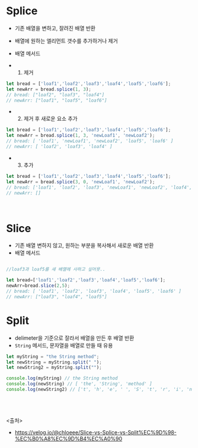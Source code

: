 # Splice
- 기존 배열을 변하고, 잘려진 배열 반환
- 배열에 원하는 엘리먼트 갯수를 추가하거나 제거
- 배열 메서드

- 1. 제거

```js
let bread = ['loaf1','loaf2','loaf3','loaf4','loaf5','loaf6'];
let newArr = bread.splice(1, 3);
// bread: ["loaf2", "loaf3", "loaf4"]
// newArr: ["loaf1", "loaf5", "loaf6"]
```

- 2. 제거 후 새로운 요소 추가

```js
let bread = ['loaf1','loaf2','loaf3','loaf4','loaf5','loaf6'];
let newArr = bread.splice(1, 3, 'newLoaf1', 'newLoaf2');
// bread: [ 'loaf1', 'newLoaf1', 'newLoaf2', 'loaf5', 'loaf6' ]
// newArr: [ 'loaf2', 'loaf3', 'loaf4' ]
```

- 3. 추가

```js
let bread = ['loaf1','loaf2','loaf3','loaf4','loaf5','loaf6'];
let newArr = bread.splice(3, 0, 'newLoaf1', 'newLoaf2');
// bread: ['loaf1', 'loaf2', 'loaf3', 'newLoaf1', 'newLoaf2', 'loaf4', 'loaf5', 'loaf6']
// newArr: []
```

<br>

# Slice
- 기존 배열 변하지 않고, 원하는 부분을 복사해서 새로운 배열 반환
- 배열 메서드

```js

//loaf3과 loaf5를 새 배열에 사하고 싶어욧..

let bread=['loaf1','loaf2','loaf3','loaf4','loaf5','loaf6'];
newArr=bread.slice(2,5);
// bread: [ 'loaf1', 'loaf2', 'loaf3', 'loaf4', 'loaf5', 'loaf6' ]
// newArr: ["loaf3", "loaf4", "loaf5"]
```

# Split
- delimeter을 기준으로 잘라서 배열을 만든 후 배열 반환 
- `String` 메서드, 문자열을 배열로 만들 때 유용

```js
let myString = "the String method";
let newString = myString.split(" ");
let newString2 = myString.split("");

console.log(myString) // the String method
console.log(newString) // [ 'the', 'String', 'method' ]
console.log(newString2) // ['t', 'h', 'e', ' ', 'S', 't', 'r', 'i', 'n', 'g', ' ', 'm', 'e', 't', 'h','o', 'd']
```

<br><br><br>
<출처>
- https://velog.io/@chloeee/Slice-vs-Splice-vs-Split%EC%9D%98-%EC%B0%A8%EC%9D%B4%EC%A0%90
